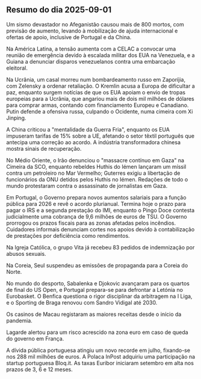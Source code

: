 ## Resumo do dia 2025-09-01

Um sismo devastador no Afeganistão causou mais de 800 mortos, com previsão de aumento, levando à mobilização de ajuda internacional e ofertas de apoio, inclusive de Portugal e da China.

Na América Latina, a tensão aumenta com a CELAC a convocar uma reunião de emergência devido à escalada militar dos EUA na Venezuela, e a Guiana a denunciar disparos venezuelanos contra uma embarcação eleitoral.

Na Ucrânia, um casal morreu num bombardeamento russo em Zaporíjia, com Zelensky a ordenar retaliação. O Kremlin acusa a Europa de dificultar a paz, enquanto surgem notícias de que os EUA apoiam o envio de tropas europeias para a Ucrânia, que angariou mais de dois mil milhões de dólares para comprar armas, contando com financiamento Europeu e Canadiano. Putin defende a ofensiva russa, culpando o Ocidente, numa cimeira com Xi Jinping.

A China criticou a "mentalidade da Guerra Fria", enquanto os EUA impuseram tarifas de 15% sobre a UE, afetando o setor têxtil português que antecipa uma correção ao acordo. A indústria transformadora chinesa mostra sinais de recuperação.

No Médio Oriente, o Irão denunciou o "massacre contínuo em Gaza" na Cimeira da SCO, enquanto rebeldes Huthis do Iémen lançaram um míssil contra um petroleiro no Mar Vermelho; Guterres exigiu a libertação de funcionários da ONU detidos pelos Huthis no Iémen. Redações de todo o mundo protestaram contra o assassinato de jornalistas em Gaza.

Em Portugal, o Governo prepara novos aumentos salariais para a função pública para 2026 e revê o acordo plurianual. Termina hoje o prazo para pagar o IRS e a segunda prestação do IMI, enquanto o Pingo Doce contesta judicialmente uma cobrança de 9,6 milhões de euros de TSU. O Governo prorrogou os prazos fiscais para as zonas afetadas pelos incêndios. Cuidadores informais denunciam cortes nos apoios devido à contabilização de prestações por deficiência como rendimentos.

Na Igreja Católica, o grupo Vita já recebeu 83 pedidos de indemnização por abusos sexuais.

Na Coreia, Seul suspendeu as emissões de propaganda para a Coreia do Norte.

No mundo do desporto, Sabalenka e Djokovic avançaram para os quartos de final do US Open, e Portugal prepara-se para defrontar a Letónia no Eurobasket. O Benfica questiona o rigor disciplinar da arbitragem na I Liga, e o Sporting de Braga renovou com Sandro Vidigal até 2030.

Os casinos de Macau registaram as maiores receitas desde o início da pandemia.

Lagarde alertou para um risco acrescido na zona euro em caso de queda do governo em França.

A dívida pública portuguesa atingiu um novo recorde em julho, fixando-se nos 288 mil milhões de euros. A Polaca InPost adquiriu uma participação na startup portuguesa Bloq.it. As taxas Euribor iniciaram setembro em alta nos prazos de 3, 6 e 12 meses.